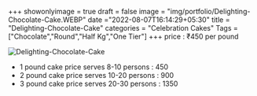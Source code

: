 +++
showonlyimage = true
draft = false
image = "img/portfolio/Delighting-Chocolate-Cake.WEBP"
date ="2022-08-07T16:14:29+05:30"
title = "Delighting-Chocolate-Cake"
categories = "Celebration Cakes"
Tags = ["Chocolate","Round","Half Kg","One Tier"]
+++
price : ₹450 per pound
<!--more-->
![Delighting-Chocolate-Cake](/img/portfolio/Delighting-Chocolate-Cake.WEBP)
* 1 pound cake price serves 8-10 persons : 450
* 2 pound cake price serves 10-20 persons : 900
* 3 pound cake price serves 20-30 persons : 1350
